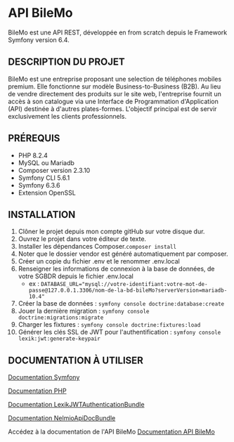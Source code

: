 # API BileMo

BileMo est une API REST, développée en from scratch depuis le Framework Symfony version 6.4.

## DESCRIPTION DU PROJET

BileMo est une entreprise proposant une selection de téléphones mobiles premium.
Elle fonctionne sur modèle Business-to-Business (B2B).
Au lieu de vendre directement des produits sur le site web, l'entreprise fournit un accès à son catalogue via une Interface de Programmation d'Application (API) destinée à d'autres plates-formes. L'objectif principal est de servir exclusivement les clients professionnels.

## PRÉREQUIS

- PHP 8.2.4
- MySQL ou Mariadb
- Composer version 2.3.10
- Symfony CLI 5.6.1
- Symfony 6.3.6
- Extension OpenSSL

## INSTALLATION

1. Clôner le projet depuis mon compte gitHub sur votre disque dur.
2. Ouvrez le projet dans votre éditeur de texte.
3. Installer les dépendances Composer.```composer install```
4. Noter que le dossier vendor est généré automatiquement par composer.
5. Créer un copie du fichier .env et le renommer .env.local
6. Renseigner les informations de connexion à la base de données, de votre SGBDR depuis le fichier .env.local
   - ex : `DATABASE_URL="mysql://votre-identifiant:votre-mot-de-passe@127.0.0.1.3306/nom-de-la-bd-bileMo?serverVersion=mariadb-10.4"`
7. Créer la base de données : `symfony console doctrine:database:create`
8. Jouer la dernière migration : `symfony console doctrine:migrations:migrate`
9. Charger les fixtures : `symfony console doctrine:fixtures:load`
10. Générer les clés SSL de JWT pour l'authentification : ```symfony console lexik:jwt:generate-keypair```

## DOCUMENTATION À UTILISER

[Documentation Symfony](https://symfony.com/doc/current/index.html)

[Documentation PHP](https://www.php.net/docs.php)

[Documentation LexikJWTAuthenticationBundle](https://symfony.com/bundles/LexikJWTAuthenticationBundle/current/index.html)

[Documentation NelmioApiDocBundle](https://symfony.com/bundles/NelmioApiDocBundle/current/index.html)

Accédez à la documentation de l'API BileMo
[Documentation API BileMo](http://localhost:8080/api/doc)
